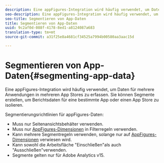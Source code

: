 ```yaml
---
description: Eine appFigures-Integration wird häufig verwendet, um Daten für mehrere Anwendungen in mehreren App Stores zu erfassen. Sie können Segmente erstellen, um Berichtsdaten für eine bestimmte App oder einen App Store zu isolieren.
seo-description: Eine appFigures-Integration wird häufig verwendet, um Daten für mehrere Anwendungen in mehreren App Stores zu erfassen. Sie können Segmente erstellen, um Berichtsdaten für eine bestimmte App oder einen App Store zu isolieren.
seo-title: Segmentieren von App-Daten
title: Segmentieren von App-Daten
uuid: 9c2af0d-088f-4178-8ed1-a8124087a683
translation-type: tm+mt
source-git-commit: a31f25e8a4681cf34525a7994b00580aa3aac15d

---
```



# Segmentieren von App-Daten{#segmenting-app-data}

Eine appFigures-Integration wird häufig verwendet, um Daten für mehrere Anwendungen in mehreren App Stores zu erfassen. Sie können Segmente erstellen, um Berichtsdaten für eine bestimmte App oder einen App Store zu isolieren.

Segmentierungsrichtlinien für appFigures-Daten:

* Muss nur Seitenansichtsbehälter verwenden.
* Muss nur [AppFigures-Dimensionen](../appfigures-overview/appfigures-metrics.md#concept-890b06e6f59e44a7a331ce872f4e1d9c) in Filterregeln verwenden.
* Kann mehrere Segmentregeln verwenden, solange nur auf [AppFigures-Dimensionen](../appfigures-overview/appfigures-metrics.md#concept-890b06e6f59e44a7a331ce872f4e1d9c) verwiesen wird.
* Kann sowohl die Arbeitsfläche "Einschließen"als auch "Ausschließen"verwenden.
* Segmente gelten nur für Adobe Analytics v15.
